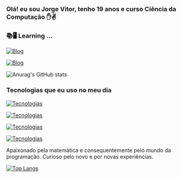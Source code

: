 
### Olá! eu sou Jorge Vitor, tenho 19 anos e curso Ciência da Computação ✋✌️
### 📚🖥️ Learning ...
[![Blog](https://img.shields.io/badge/LinkedIn-0077B5?style=for-the-badge&logo=linkedin&logoColor=white)](https://www.linkedin.com/in/jorge-vitor-679a31223/)

[![Blog](https://img.shields.io/badge/Gmail-D14836?style=for-the-badge&logo=gmail&logoColor=white)](mailto:jorgevitorlima8@gmail.com)

  ![Anurag's GitHub stats](https://github-readme-stats.vercel.app/api?username=JorgeVitor30&show_icons=true&theme=radical)


### Tecnologias que eu uso no meu dia

[![Tecnologias](https://img.shields.io/badge/Python-14354C?style=for-the-badge&logo=python&logoColor=white)]()

[![Tecnologias](https://img.shields.io/badge/C-00599C?style=for-the-badge&logo=c&logoColor=white)]()

[![Tecnologias](https://img.shields.io/badge/Microsoft_Excel-217346?style=for-the-badge&logo=microsoft-excel&logoColor=white)]()

[![Tecnologias](https://img.shields.io/badge/Microsoft_Word-2B579A?style=for-the-badge&logo=microsoft-word&logoColor=white)]()

Apaixonado pela matemática e consequentemente pelo mundo da programação. Curioso pelo novo e por novas experiências.




[![Top Langs](https://github-readme-stats.vercel.app/api/top-langs/?username=JorgeVitor30&layout=compact)](https://github.com/JorgeVitor30/github-readme-stats)

